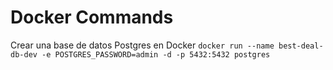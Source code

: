 # Docker Commands
Crear una base de datos Postgres en Docker
`docker run --name best-deal-db-dev -e POSTGRES_PASSWORD=admin -d -p 5432:5432 postgres`
